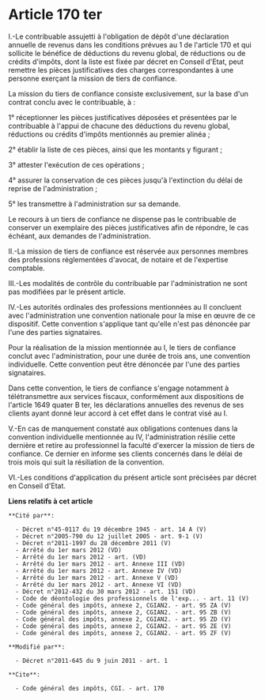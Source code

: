 # Article 170 ter

I.-Le contribuable assujetti à l'obligation de dépôt d'une déclaration annuelle de revenus dans les conditions prévues au 1
de l'article 170 et qui sollicite le bénéfice de déductions du revenu global, de réductions ou de crédits d'impôts, dont la
liste est fixée par décret en Conseil d'Etat, peut remettre les pièces justificatives des charges correspondantes à une
personne exerçant la mission de tiers de confiance. 

La mission du tiers de confiance consiste exclusivement, sur la base d'un contrat conclu avec le contribuable, à : 

1° réceptionner les pièces justificatives déposées et présentées par le contribuable à l'appui de chacune des déductions du
revenu global, réductions ou crédits d'impôts mentionnés au premier alinéa ; 

2° établir la liste de ces pièces, ainsi que les montants y figurant ; 

3° attester l'exécution de ces opérations ; 

4° assurer la conservation de ces pièces jusqu'à l'extinction du délai de reprise de l'administration ; 

5° les transmettre à l'administration sur sa demande. 

Le recours à un tiers de confiance ne dispense pas le contribuable de conserver un exemplaire des pièces justificatives afin
de répondre, le cas échéant, aux demandes de l'administration. 

II.-La mission de tiers de confiance est réservée aux personnes membres des professions réglementées d'avocat, de notaire et
de l'expertise comptable. 

III.-Les modalités de contrôle du contribuable par l'administration ne sont pas modifiées par le présent article. 

IV.-Les autorités ordinales des professions mentionnées au II concluent avec l'administration une convention nationale pour
la mise en œuvre de ce dispositif. Cette convention s'applique tant qu'elle n'est pas dénoncée par l'une des parties
signataires. 

Pour la réalisation de la mission mentionnée au I, le tiers de confiance conclut avec l'administration, pour une durée de
trois ans, une convention individuelle. Cette convention peut être dénoncée par l'une des parties signataires. 

Dans cette convention, le tiers de confiance s'engage notamment à télétransmettre aux services fiscaux, conformément aux
dispositions de l'article 1649 quater B ter, les déclarations annuelles des revenus de ses clients ayant donné leur accord à
cet effet dans le contrat visé au I. 

V.-En cas de manquement constaté aux obligations contenues dans la convention individuelle mentionnée au IV, l'administration
résilie cette dernière et retire au professionnel la faculté d'exercer la mission de tiers de confiance. Ce dernier en
informe ses clients concernés dans le délai de trois mois qui suit la résiliation de la convention. 

VI.-Les conditions d'application du présent article sont précisées par décret en Conseil d'Etat.

**Liens relatifs à cet article**

	**Cité par**:

	  - Décret n°45-0117 du 19 décembre 1945 - art. 14 A (V)
	  - Décret n°2005-790 du 12 juillet 2005 - art. 9-1 (V)
	  - Décret n°2011-1997 du 28 décembre 2011 (V)
	  - Arrêté du 1er mars 2012 (VD)
	  - Arrêté du 1er mars 2012 - art. (VD)
	  - Arrêté du 1er mars 2012 - art. Annexe III (VD)
	  - Arrêté du 1er mars 2012 - art. Annexe IV (VD)
	  - Arrêté du 1er mars 2012 - art. Annexe V (VD)
	  - Arrêté du 1er mars 2012 - art. Annexe VI (VD)
	  - Décret n°2012-432 du 30 mars 2012 - art. 151 (VD)
	  - Code de déontologie des professionnels de l'exp... - art. 11 (V)
	  - Code général des impôts, annexe 2, CGIAN2. - art. 95 ZA (V)
	  - Code général des impôts, annexe 2, CGIAN2. - art. 95 ZB (V)
	  - Code général des impôts, annexe 2, CGIAN2. - art. 95 ZD (V)
	  - Code général des impôts, annexe 2, CGIAN2. - art. 95 ZE (V)
	  - Code général des impôts, annexe 2, CGIAN2. - art. 95 ZF (V)

	**Modifié par**:

	  - Décret n°2011-645 du 9 juin 2011 - art. 1

	**Cite**:

	  - Code général des impôts, CGI. - art. 170
